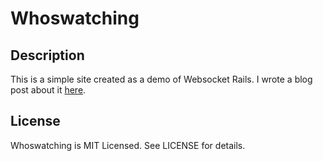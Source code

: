 # Whoswatching

## Description

This is a simple site created as a demo of Websocket Rails. I wrote a blog post about it [here](http://www.hereisahand.com/using-websockets-in-a-rails-project/).

## License

Whoswatching is MIT Licensed. See LICENSE for details.
